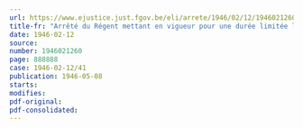 ```yaml
---
url: https://www.ejustice.just.fgov.be/eli/arrete/1946/02/12/1946021260/justel
title-fr: "Arrêté du Régent mettant en vigueur pour une durée limitée l'arrêté de coordination du 25 mars 1942, modifié et complété par les arrêtés des 26 et 28 février 1943 et 2 juin 1943, et les arrêtés des 1er, 2 et 3 mars 1943"
date: 1946-02-12
source:
number: 1946021260
page: 888888
case: 1946-02-12/41
publication: 1946-05-08
starts:
modifies:
pdf-original:
pdf-consolidated:
---
```


